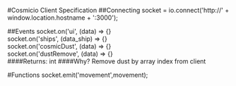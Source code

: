 #Cosmicio Client Specification
##Connecting
socket = io.connect('http://' + window.location.hostname + ':3000');  

##Events
socket.on('ui', (data) => {}  
socket.on('ships', (data_ship) => {}  
socket.on('cosmicDust', (data) => {}  
socket.on('dustRemove', (data) => {}  
####Returns:
int
####Why?
Remove dust by array index from client

#Functions
socket.emit('movement',movement);
